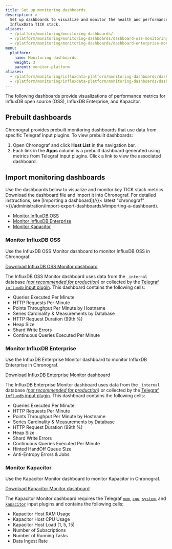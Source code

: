 ```yaml
---
title: Set up monitoring dashboards
description: >
  Set up dashboards to visualize and monitor the health and performance of your
  InfluxData TICK stack.
aliases:
  - /platform/monitoring/monitoring-dashboards/
  - /platform/monitoring/monitoring-dashboards/dashboard-oss-monitoring/ 
  - /platform/monitoring/monitoring-dashboards/dashboard-enterprise-monitoring/
menu:
  platform:
    name: Monitoring dashboards
    weight: 3
    parent: monitor-platform
aliases:
  - /platform/monitoring/influxdata-platform/monitoring-dashboards/dashboard-enterprise-monitoring/
  - /platform/monitoring/influxdata-platform/monitoring-dashboards/dashboard-oss-monitoring/
---
```



The following dashboards provide visualizations of performance metrics for
InfluxDB open source (OSS), InfluxDB Enterprise, and Kapacitor.

## Prebuilt dashboards
Chronograf provides prebuilt monitoring dashboards that use data from specific
Telegraf input plugins. To view prebuilt dashboards:

1. Open Chronograf and click **Host List** in the navigation bar.
2. Each link in the **Apps** column is a prebuilt dashboard generated using metrics
   from Telegraf input plugins.
   Click a link to view the associated dashboard.

## Import monitoring dashboards
Use the dashboards below to visualize and monitor key TICK stack metrics.
Download the dashboard file and import it into Chronograf.
For detailed instructions, see [Importing a dashboard](/{{< latest "chronograf" >}}/administration/import-export-dashboards/#importing-a-dashboard).

- [Monitor InfluxDB OSS](#monitor-influxdb-oss)
- [Monitor InfluxDB Enterprise](#monitor-influxdb-enterprise)
- [Monitor Kapacitor](#monitor-kapacitor)

### Monitor InfluxDB OSS
Use the InfluxDB OSS Monitor dashboard to monitor InfluxDB OSS in Chronograf.

<a class="btn download" href="/downloads/influxdb-oss-monitor-dashboard.json" download target="\_blank">Download InfluxDB OSS Monitor dashboard</a>

The InfluxDB OSS Monitor dashboard uses data from the `_internal` database
_([not recommended for production](/platform/monitoring/influxdata-platform/internal-vs-external/#disable-the-internal-database-in-production-clusters))_
or collected by the [Telegraf `influxdb` input plugin](https://github.com/influxdata/telegraf/tree/master/plugins/inputs/influxdb).
This dashboard contains the following cells:  

- Queries Executed Per Minute
- HTTP Requests Per Minute
- Points Throughput Per Minute by Hostname
- Series Cardinality & Measurements by Database
- HTTP Request Duration (99th %)
- Heap Size
- Shard Write Errors
- Continuous Queries Executed Per Minute

### Monitor InfluxDB Enterprise
Use the InfluxDB Enterprise Monitor dashboard to monitor InfluxDB Enterprise in Chronograf.

<a class="btn download" href="/downloads/influxdb-enterprise-monitor-dashboard.json" download target="\_blank">Download InfluxDB Enterprise Monitor dashboard</a>

The InfluxDB Enterprise Monitor dashboard uses data from the `_internal` database
_([not recommended for production](/platform/monitoring/influxdata-platform/internal-vs-external/#disable-the-internal-database-in-production-clusters))_
or collected by the [Telegraf `influxdb` input plugin](https://github.com/influxdata/telegraf/tree/master/plugins/inputs/influxdb).
This dashboard contains the following cells:

- Queries Executed Per Minute
- HTTP Requests Per Minute
- Points Throughput Per Minute by Hostname
- Series Cardinality & Measurements by Database
- HTTP Request Duration (99th %)
- Heap Size
- Shard Write Errors
- Continuous Queries Executed Per Minute
- Hinted HandOff Queue Size
- Anti-Entropy Errors & Jobs

### Monitor Kapacitor
Use the Kapacitor Monitor dashboard to monitor Kapacitor in Chronograf.

<a class="btn download" href="/downloads/kapacitor-monitor-dashboard.json" download target="\_blank">Download Kapacitor Monitor dashboard</a>

The Kapacitor Monitor dashboard requires the Telegraf
[`mem`](https://github.com/influxdata/telegraf/tree/master/plugins/inputs/mem),
[`cpu`](https://github.com/influxdata/telegraf/tree/master/plugins/inputs/cpu),
[`system`](https://github.com/influxdata/telegraf/tree/master/plugins/inputs/system),
and [`kapacitor`](https://github.com/influxdata/telegraf/tree/master/plugins/inputs/kapacitor)
input plugins and contains the following cells:

- Kapacitor Host RAM Usage
- Kapacitor Host CPU Usage
- Kapacitor Host Load (1, 5, 15)
- Number of Subscriptions
- Number of Running Tasks
- Data Ingest Rate
